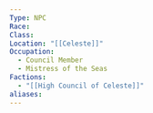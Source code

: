 ```yaml
---
Type: NPC
Race: 
Class: 
Location: "[[Celeste]]"
Occupation:
  - Council Member
  - Mistress of the Seas
Factions:
  - "[[High Council of Celeste]]"
aliases:
---
```

